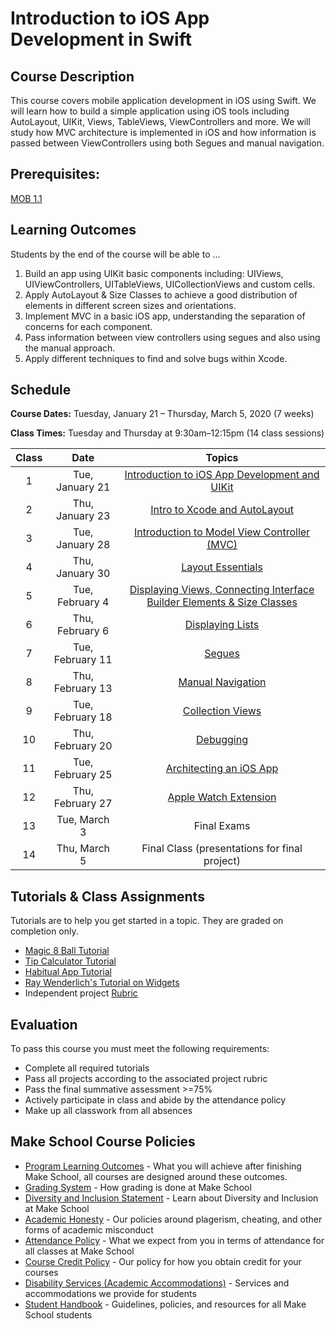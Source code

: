 # Introduction to iOS App Development in Swift

## Course Description

This course covers mobile application development in iOS using Swift. We will learn how to build a simple application using iOS tools including AutoLayout, UIKit, Views, TableViews, ViewControllers and more. We will study how MVC architecture is implemented in iOS and how information is passed between ViewControllers using both Segues and manual navigation.

## Prerequisites:

[MOB 1.1](https://github.com/Make-School-Courses/MOB-1.1-Introduction-to-Swift)

## Learning Outcomes

Students by the end of the course will be able to ...

1. Build an app using UIKit basic components including: UIViews, UIViewControllers, UITableViews, UICollectionViews and custom cells.
1.  Apply AutoLayout & Size Classes to achieve a good distribution of elements in different screen sizes and orientations.
1. Implement MVC in a basic iOS app, understanding the separation of concerns for each component.
1. Pass information between view controllers using segues and also using the manual approach.
1. Apply different techniques to find and solve bugs within Xcode.

## Schedule

**Course Dates:** Tuesday, January 21 – Thursday, March 5, 2020 (7 weeks)

**Class Times:** Tuesday and Thursday at 9:30am–12:15pm (14 class sessions)

| Class |          Date          |                 Topics                  |
|:-----:|:----------------------:|:---------------------------------------:|
|  1    |  Tue, January 21       | [Introduction to iOS App Development and UIKit] |
|  2    |  Thu, January 23       | [Intro to Xcode and AutoLayout] |
|  3    |  Tue, January 28       | [Introduction to Model View Controller (MVC)] |
|  4    |  Thu, January 30       | [Layout Essentials] |
|   5   |  Tue, February 4       | [Displaying Views, Connecting Interface Builder Elements & Size Classes] |
|   6   |  Thu, February 6       | [Displaying Lists] |
|   7   |  Tue, February 11      | [Segues] |
|   8   |  Thu, February 13      | [Manual Navigation] |
|  9    |  Tue, February 18      | [Collection Views] |
|  10   |  Thu, February 20      | [Debugging] |
|  11   |  Tue, February 25      | [Architecting an iOS App] |
|  12   |  Thu, February 27      |  [Apple Watch Extension] |
|  13   |  Tue, March 3          | Final Exams |
|  14   |  Thu, March 5          | Final Class (presentations for final project) |

[Introduction to iOS App Development and UIKit]: Lessons/01-Introduction-to-iOS-App-Development-and-UIKit
[Intro to Xcode and AutoLayout]: Lessons/02-Xcode-&-AutoLayout
[Introduction to Model View Controller (MVC)]: Lessons/03-Intro-to-MVC
[Layout Essentials]: Lessons/04-Layout-Essentials
[Displaying Views, Connecting Interface Builder Elements & Size Classes]: Lessons/05-Interface-Builder-Views-IBOutlets-SizeClasses
[Displaying Lists]: Lessons/06-Displaying-Collections
[Segues]:Lessons/07-Passing-Information-Between-ViewControllers
[Manual Navigation]: Lessons/08-Manual-Navigation
[Apple Watch Extension]: Lessons/09-Apple-Watch-Extension
[Collection Views]: Lessons/11-CollectionViews
[Debugging]: Lessons/12-Inspecting-and-Debugging-Code
[Architecting an iOS App]: Lessons/10-Architecting-an-iOS-App

## Tutorials & Class Assignments
Tutorials are to help you get started in a topic. They are graded on completion only.

- [Magic 8 Ball Tutorial](https://www.makeschool.com/academy/track/learn-how-to-build-apps--magic-8-ball)
- [Tip Calculator Tutorial](https://www.makeschool.com/online-courses/tutorials/build-a-tip-calculator-in-swift-4/intro-tip-calculator)
- [Habitual App Tutorial](https://www.makeschool.com/academy/track/habitual-tutorial---swift-4)
- [Ray Wenderlich's Tutorial on Widgets](https://www.raywenderlich.com/697-today-extension-tutorial-getting-started)
- Independent project [Rubric](https://docs.google.com/document/d/14P-nohwJyNKHXxn-sRF6IMZJMpH5RLRJ3wdooIeKOrs/edit?usp=sharing)

## Evaluation
To pass this course you must meet the following requirements:

- Complete all required tutorials
- Pass all projects according to the associated project rubric
- Pass the final summative assessment >=75%
- Actively participate in class and abide by the attendance policy
- Make up all classwork from all absences


## Make School Course Policies

- [Program Learning Outcomes](https://make.sc/program-learning-outcomes) - What you will achieve after finishing Make School, all courses are designed around these outcomes.
- [Grading System](https://make.sc/grading-system) - How grading is done at Make School
- [Diversity and Inclusion Statement](https://make.sc/diversity-and-inclusion-statement) - Learn about Diversity and Inclusion at Make School
- [Academic Honesty](https://make.sc/academic-honesty-policy) - Our policies around plagerism, cheating, and other forms of academic misconduct 
- [Attendance Policy](https://make.sc/attendance-policy) - What we expect from you in terms of attendance for all classes at Make School
- [Course Credit Policy](https://make.sc/course-credit-policy) - Our policy for how you obtain credit for your courses
- [Disability Services (Academic Accommodations)](https://make.sc/disability-services) - Services and accommodations we provide for students
- [Student Handbook](https://make.sc/student-handbook) - Guidelines, policies, and resources for all Make School students